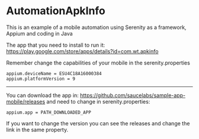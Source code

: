 # AutomationApkInfo
This is an example of a mobile automation using Serenity as a framework, Appium and coding in Java

The app that you need to install to run it: https://play.google.com/store/apps/details?id=com.wt.apkinfo

Remember change the capabilities of your mobile in the serenity.properties 
```
appium.deviceName = ESU4C18A16000384
appium.platformVersion = 9
```
------------
You can download the app in: https://github.com/saucelabs/sample-app-mobile/releases
and need to change in serenity.properties: 
```
appium.app = PATH_DOWNLOADED_APP
```
If you want to change the version you can see the releases and change the link in the same property.
